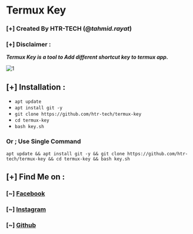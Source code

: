 # Termux Key
### [+] Created By HTR-TECH (@***tahmid.rayat***)
### [+] Disclaimer :
***Termux Key is a tool to Add different shortcut key to termux app.***

<img src="https://i.ibb.co/SNdM44F/2020-01-06-17-10-41-Screenshot.jpg" alt="1" border="0">

## [+] Installation :

* ```apt update```
* ```apt install git -y```
* ```git clone https://github.com/htr-tech/termux-key```
* ```cd termux-key```
* ```bash key.sh```

### Or ; Use Single Command
```
apt update && apt install git -y && git clone https://github.com/htr-tech/termux-key && cd termux-key && bash key.sh
```

## [+] Find Me on :
### [~] [Facebook](https://facebook.com/tahmid.rayat.official/)
### [~] [Instagram](https://instagram.com/tahmid.rayat/)
### [~] [Github](https://github.com/htr-tech/)
